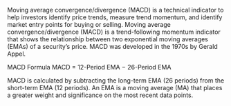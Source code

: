 Moving average convergence/divergence (MACD) is a technical indicator to help investors identify price trends, measure trend momentum, and identify market entry points for buying or selling. Moving average convergence/divergence (MACD) is a trend-following momentum indicator that shows the relationship between two exponential moving averages (EMAs) of a security’s price. MACD was developed in the 1970s by Gerald Appel.

MACD Formula
MACD = 12-Period EMA − 26-Period EMA

MACD is calculated by subtracting the long-term EMA (26 periods) from the short-term EMA (12 periods). An EMA is a moving average (MA) that places a greater weight and significance on the most recent data points.


